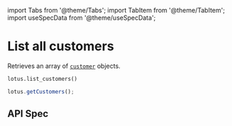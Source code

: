 import Tabs from '@theme/Tabs';
import TabItem from '@theme/TabItem';
import useSpecData from '@theme/useSpecData';

# List all customers

Retrieves an array of [`customer`](./customer-object#customer-object) objects.

<Tabs>
<TabItem value="py" label="Python">

```python
lotus.list_customers()
```

</TabItem>
<TabItem value="ts" label="Typescript">

```jsx
lotus.getCustomers();
```

</TabItem>
</Tabs>

## API Spec

<ApiDocMdx id="get_customers" />
